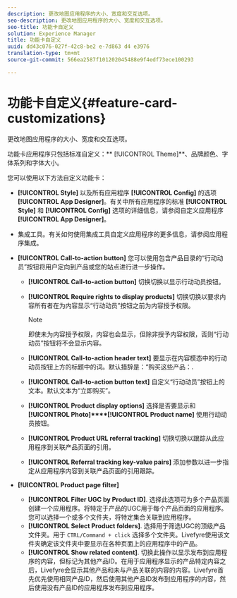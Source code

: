 ```yaml
---
description: 更改地图应用程序的大小、宽度和交互选项。
seo-description: 更改地图应用程序的大小、宽度和交互选项。
seo-title: 功能卡自定义
solution: Experience Manager
title: 功能卡自定义
uuid: dd43c076-027f-42c8-be2 e-7d863 d4 e3976
translation-type: tm+mt
source-git-commit: 566ea2587f101202045488e9f4edf73ece100293

---
```



# 功能卡自定义{#feature-card-customizations}

更改地图应用程序的大小、宽度和交互选项。

<!-- 
r_feature_card_customization.dita
 -->

功能卡应用程序只包括标准自定义：** [!UICONTROL Theme]**、品牌颜色、字体系列和字体大小。

您可以使用以下方法自定义功能卡：

* **[!UICONTROL Style]** 以及所有应用程序 **[!UICONTROL Config]** 的选项 **[!UICONTROL App Designer]**。有关中所有应用程序的标准 **[!UICONTROL Style]** 和 **[!UICONTROL Config]** 选项的详细信息，请参阅自定义应用程序 **[!UICONTROL App Designer]**。

* 集成工具。有关如何使用集成工具自定义应用程序的更多信息，请参阅应用程序集成。
* **[!UICONTROL Call-to-action button]** 您可以使用包含产品目录的“行动动员”按钮将用户定向到产品或您的站点进行进一步操作。

   * **[!UICONTROL Call-to-action button]** 切换切换以显示行动动员按钮。
   * **[!UICONTROL Require rights to display products]** 切换切换以要求内容所有者在为内容显示“行动动员”按钮之前为内容授予权限。

      >[!NOTE]
      >
      >即使未为内容授予权限，内容也会显示，但除非授予内容权限，否则“行动动员”按钮将不会显示内容。

   * **[!UICONTROL Call-to-action header text]** 要显示在内容模态中的行动动员按钮上方的标题中的词。默认措辞是：“购买这些产品：.
   * **[!UICONTROL Call-to-action button text]** 自定义“行动动员”按钮上的文本。默认文本为“立即购买”。
   * **[!UICONTROL Product display options]** 选择是否要显示和 **[!UICONTROL Photo]****[!UICONTROL Product name]** 使用行动动员按钮。
   * **[!UICONTROL Product URL referral tracking]** 切换切换以跟踪从此应用程序到关联产品页面的引用。
   * **[!UICONTROL Referral tracking key-value pairs]** 添加参数以进一步指定从应用程序内容到关联产品页面的引用跟踪。

* **[!UICONTROL Product page filter]**

   * **[!UICONTROL Filter UGC by Product ID]**. 选择此选项可为多个产品页面创建一个应用程序。将特定于产品的UGC用于每个产品页面的应用程序。您可以选择一个或多个文件夹，将特定集合关联到应用程序。
   * **[!UICONTROL Select Product folders]**. 选择用于筛选UGC的顶级产品文件夹。用于 `CTRL/Command + click` 选择多个文件夹。Livefyre使用该文件夹确定该文件夹中要显示在各种页面上的应用程序中的产品。
   * **[!UICONTROL Show related content]**. 切换此操作以显示发布到应用程序的内容，但标记为其他产品ID。在用于应用程序显示的产品特定内容之后，Livefyre会显示其他产品和未与产品关联的内容的内容。Livefyre首先优先使用相同产品ID，然后使用其他产品ID发布到应用程序的内容，然后使用没有产品ID的应用程序发布到应用程序。


